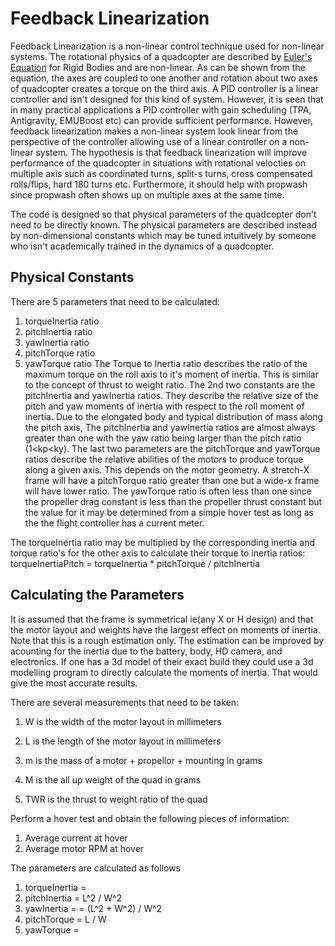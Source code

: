 # Feedback Linearization 
Feedback Linearization is a non-linear control technique used for non-linear systems. The rotational physics of a quadcopter are described by [Euler's Equation](https://en.wikipedia.org/wiki/Euler%27s_equations_(rigid_body_dynamics)) for Rigid Bodies and are non-linear. As can be shown from the equation, the axes are coupled to one another and rotation about two axes of quadcopter creates a torque on the third axis. A PID controller is a linear controller and isn't designed for this kind of system. However, it is seen that in many practical applications a PID controller with gain scheduling (TPA, Antigravity, EMUBoost etc) can provide sufficient performance. However, feedback linearization makes a non-linear system look linear from the perspective of the controller allowing use of a linear controller on a non-linear system. The hypothesis is that feedback linearization will improve performance of the quadcopter in situations with rotational velocties on multiple axis such as coordinated turns, split-s turns, cross compensated rolls/flips, hard 180 turns etc. Furthermore, it should help with propwash since propwash often shows up on multiple axes at the same time.

The code is designed so that physical parameters of the quadcopter don't need to be directly known. The physical parameters are described instead by non-dimensional constants which may be tuned intuitively by someone who isn't academically trained in the dynamics of a quadcopter. 

## Physical Constants
There are 5 parameters that need to be calculated:
1. torqueInertia ratio
2. pitchInertia ratio
3. yawInertia ratio
4. pitchTorque ratio
5. yawTorque ratio
The Torque to Inertia ratio describes the ratio of the maximum torque on the roll axis to it's moment of inertia. This is similar to the concept of thrust to weight ratio.
The 2nd two constants are the pitchInertia and yawInertia ratios. They describe the relative size of the pitch and yaw moments of inertia with respect to the roll moment of inertia. Due to the elongated body and typical distribution of mass along the pitch axis, The pitchInertia and yawInertia ratios are almost always greater than one with the yaw ratio being larger than the pitch ratio \(1\<kp\<ky).
The last two parameters are the pitchTorque and yawTorque ratios describe the relative abilities of the motors to produce torque along a given axis. This depends on the motor geometry. A stretch-X frame will have a pitchTorque ratio greater than one but a wide-x frame will have lower ratio. The yawTorque ratio is often less than one since the propeller drag constant is less than the propeller thrust constant but the value for it may be determined from a simple hover test as long as the the flight controller has a current meter.

The torqueInertia ratio may be multiplied by the corresponding inertia and torque ratio's for the other axis to calculate their torque to inertia ratios:
torqueInertiaPitch = torqueInertia \* pitchTorque / pitchInertia

## Calculating the Parameters
It is assumed that the frame is symmetrical ie\(any X or H design) and that the motor layout and weights have the largest effect on moments of inertia. Note that this is a rough estimation only. The estimation can be improved by acounting for the inertia due to the battery, body, HD camera, and electronics. If one has a 3d model of their exact build they could use a 3d modelling program to directly calculate the moments of inertia. That would give the most accurate results.

There are several measurements that need to be taken:
1. W is the width of the motor layout in millimeters
2. L is the length of the motor layout in millimeters
3. m is the mass of a motor + propellor + mounting in grams
4. M is the all up weight of the quad in grams

1. TWR is the thrust to weight ratio of the quad

Perform a hover test and obtain the following pieces of information:
1. Average current at hover
2. Average motor RPM at hover

The parameters are calculated as follows
1. torqueInertia = 
2. pitchInertia = L^2 / W^2
3. yawInertia = = \(L^2 + W^2) / W^2
4. pitchTorque = L / W
5. yawTorque = 